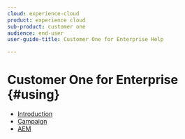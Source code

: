 ```yaml
---
cloud: experience-cloud
product: experience cloud
sub-product: customer one
audience: end-user
user-guide-title: Customer One for Enterprise Help

---
```


# Customer One for Enterprise {#using}

+ [Introduction](home.md)
+ [Campaign](campaign.md)
+ [AEM](AEM.md)
